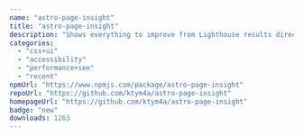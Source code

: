 ```yaml
---
name: "astro-page-insight"
title: "astro-page-insight"
description: "Shows everything to improve from Lighthouse results directly on the page."
categories:
  - "css+ui"
  - "accessibility"
  - "performance+seo"
  - "recent"
npmUrl: "https://www.npmjs.com/package/astro-page-insight"
repoUrl: "https://github.com/ktym4a/astro-page-insight"
homepageUrl: "https://github.com/ktym4a/astro-page-insight"
badge: "new"
downloads: 1263
---
```

